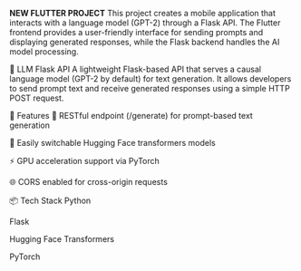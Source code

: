 **NEW FLUTTER PROJECT**	
This project creates a mobile application that interacts with a language model (GPT-2) through a Flask API. The Flutter frontend provides a user-friendly interface for sending prompts and displaying generated responses, while the Flask backend handles the AI model processing.



🧠 LLM Flask API
A lightweight Flask-based API that serves a causal language model (GPT-2 by default) for text generation. It allows developers to send prompt text and receive generated responses using a simple HTTP POST request.

🚀 Features
🔗 RESTful endpoint (/generate) for prompt-based text generation

🧰 Easily switchable Hugging Face transformers models

⚡ GPU acceleration support via PyTorch

🌐 CORS enabled for cross-origin requests

📦 Tech Stack
Python

Flask

Hugging Face Transformers

PyTorch
